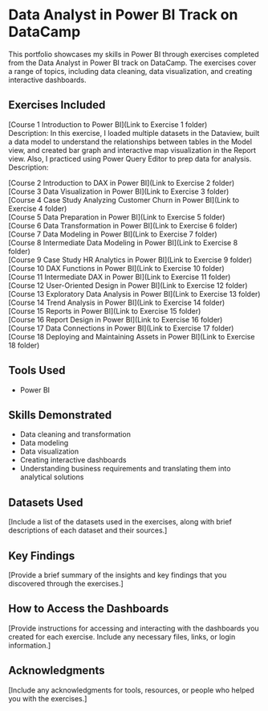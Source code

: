 # Data Analyst in Power BI Track on DataCamp

This portfolio showcases my skills in Power BI through exercises completed from the Data Analyst in Power BI track on DataCamp. The exercises cover a range of topics, including data cleaning, data visualization, and creating interactive dashboards.

## Exercises Included

[Course 1 Introduction to Power BI](Link to Exercise 1 folder)<br>
Description: In this exercise, I loaded multiple datasets in the Dataview, built a data model to understand the relationships between tables in the Model view, and created bar graph and interactive map visualization in the Report view. Also, I practiced using Power Query Editor to prep data for analysis.<br>
Description:<br>

[Course 2 Introduction to DAX in Power BI](Link to Exercise 2 folder)<br>
[Course 3 Data Visualization in Power BI](Link to Exercise 3 folder)<br>
[Course 4 Case Study Analyzing Customer Churn in Power BI](Link to Exercise 4 folder)<br>
[Course 5 Data Preparation in Power BI](Link to Exercise 5 folder)<br>
[Course 6 Data Transformation in Power BI](Link to Exercise 6 folder)<br>
[Course 7 Data Modeling in Power BI](Link to Exercise 7 folder)<br>
[Course 8 Intermediate Data Modeling in Power BI](Link to Exercise 8 folder)<br>
[Course 9 Case Study HR Analytics in Power BI](Link to Exercise 9 folder)<br>
[Course 10 DAX Functions in Power BI](Link to Exercise 10 folder)<br>
[Course 11 Intermediate DAX in Power BI](Link to Exercise 11 folder)<br>
[Course 12 User-Oriented Design in Power BI](Link to Exercise 12 folder)<br>
[Course 13 Exploratory Data Analysis in Power BI](Link to Exercise 13 folder)<br>
[Course 14 Trend Analysis in Power BI](Link to Exercise 14 folder)<br>
[Course 15 Reports in Power BI](Link to Exercise 15 folder)<br>
[Course 16 Report Design in Power BI](Link to Exercise 16 folder)<br>
[Course 17 Data Connections in Power BI](Link to Exercise 17 folder)<br>
[Course 18 Deploying and Maintaining Assets in Power BI](Link to Exercise 18 folder)<br>

## Tools Used
- Power BI
## Skills Demonstrated
- Data cleaning and transformation
- Data modeling
- Data visualization
- Creating interactive dashboards
- Understanding business requirements and translating them into analytical solutions
## Datasets Used
[Include a list of the datasets used in the exercises, along with brief descriptions of each dataset and their sources.]

## Key Findings
[Provide a brief summary of the insights and key findings that you discovered through the exercises.]

## How to Access the Dashboards
[Provide instructions for accessing and interacting with the dashboards you created for each exercise. Include any necessary files, links, or login information.]

## Acknowledgments
[Include any acknowledgments for tools, resources, or people who helped you with the exercises.]
